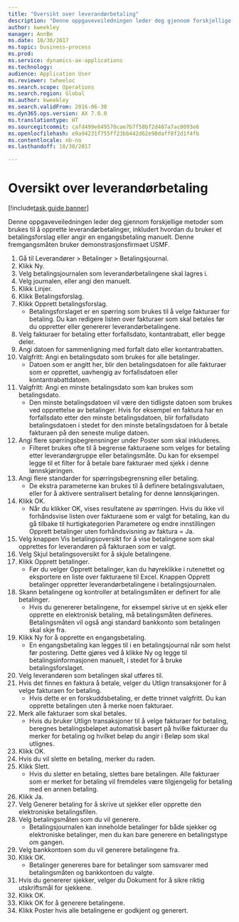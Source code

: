 ```yaml
--- 
title: "Oversikt over leverandørbetaling"
description: "Denne oppgaveveiledningen leder deg gjennom forskjellige metoder som brukes til å opprette leverandørbetalinger, inkludert hvordan du bruker et betalingsforslag eller angir en engangsbetaling manuelt."
author: kweekley
manager: AnnBe
ms.date: 10/30/2017
ms.topic: business-process
ms.prod: 
ms.service: dynamics-ax-applications
ms.technology: 
audience: Application User
ms.reviewer: twheeloc
ms.search.scope: Operations
ms.search.region: Global
ms.author: kweekley
ms.search.validFrom: 2016-06-30
ms.dyn365.ops.version: AX 7.0.0
ms.translationtype: HT
ms.sourcegitcommit: cafd499e849570cae7b7f58bf2d487a7ac0093e6
ms.openlocfilehash: e9a94231f755ff23bb442d62e90daff8f2d1f4fb
ms.contentlocale: nb-no
ms.lasthandoff: 10/30/2017

---
```

# <a name="vendor-payment-overview"></a>Oversikt over leverandørbetaling

[!include[task guide banner](../../includes/task-guide-banner.md)]

Denne oppgaveveiledningen leder deg gjennom forskjellige metoder som brukes til å opprette leverandørbetalinger, inkludert hvordan du bruker et betalingsforslag eller angir en engangsbetaling manuelt. Denne fremgangsmåten bruker demonstrasjonsfirmaet USMF.

1. Gå til Leverandører > Betalinger > Betalingsjournal.
2. Klikk Ny.
3. Velg betalingsjournalen som leverandørbetalingene skal lagres i. 
4. Velg journalen, eller angi den manuelt.
5. Klikk Linjer.
6. Klikk Betalingsforslag.
7. Klikk Opprett betalingsforslag.
    * Betalingsforslaget er en spørring som brukes til å velge fakturaer for betaling. Du kan redigere listen over fakturaer som skal betales før du oppretter eller genererer leverandørbetalingene.  
8. Velg fakturaer for betaling etter forfallsdato, kontantrabatt, eller begge deler. 
9. Angi datoen for sammenligning med forfalt dato eller kontantrabatten. 
10. Valgfritt: Angi en betalingsdato som brukes for alle betalinger.
    * Datoen som er angitt her, blir den betalingsdatoen for alle fakturaer som er opprettet, uavhengig av forfallsdatoen eller kontantrabattdatoen.  
11. Valgfritt: Angi en minste betalingsdato som kan brukes som betalingsdato.
    * Den minste betalingsdatoen vil være den tidligste datoen som brukes ved opprettelse av betalinger. Hvis for eksempel en faktura har en forfallsdato etter den minste betalingsdatoen, blir forfallsdato betalingsdatoen i stedet for den minste betalingsdatoen for å betale fakturaen på den seneste mulige datoen.  
12. Angi flere spørringsbegrensninger under Poster som skal inkluderes.
    * Filteret brukes ofte til å begrense fakturaene som velges for betaling etter leverandørgruppe eller betalingsmåte. Du kan for eksempel legge til et filter for å betale bare fakturaer med sjekk i denne lønnskjøringen.  
13. Angi flere standarder for spørringsbegrensning eller betaling. 
    * De ekstra parameterne kan brukes til å definere betalingsvalutaen, eller for å aktivere sentralisert betaling for denne lønnskjøringen.  
14. Klikk OK.
    * Når du klikker OK, vises resultatene av spørringen. Hvis du ikke vil forhåndsvise listen over fakturaene som er valgt for betaling, kan du gå tilbake til hurtigkategorien Parametere og endre innstillingen Opprett betalinger uten forhåndsvisning av faktura = Ja.  
15. Velg knappen Vis betalingsoversikt for å vise betalingene som skal opprettes for leverandøren på fakturaen som er valgt.
16. Velg Skjul betalingsoversikt for å skjule betalingene. 
17. Klikk Opprett betalinger.
    * Før du velger Opprett betalinger, kan du høyreklikke i rutenettet og eksportere en liste over fakturaene til Excel. Knappen Opprett betalinger oppretter leverandørbetalingene i betalingsjournalen.  
18. Skann betalingene og kontroller at betalingsmåten er definert for alle betalinger. 
    * Hvis du genererer betalingene, for eksempel skrive ut en sjekk eller opprette en elektronisk betaling, må betalingsmåten defineres. Betalingsmåten vil også angi standard bankkonto som betalingen skal skje fra.  
19. Klikk Ny for å opprette en engangsbetaling.
    * En engangsbetaling kan legges til i en betalingsjournal når som helst før postering. Dette gjøres ved å klikke Ny og legge til betalingsinformasjonen manuelt, i stedet for å bruke betalingsforslaget.  
20. Velg leverandøren som betalingen skal utføres til.
21. Hvis det finnes en faktura å betale, velger du Utlign transaksjoner for å velge fakturaen for betaling.
    * Hvis dette er en forskuddsbetaling, er dette trinnet valgfritt. Du kan opprette betalingen uten å merke noen fakturaer.  
22. Merk alle fakturaer som skal betales.
    * Hvis du bruker Utlign transaksjoner til å velge fakturaer for betaling, beregnes betalingsbeløpet automatisk basert på hvilke fakturaer du merker for betaling og hvilket beløp du angir i Beløp som skal utlignes.  
23. Klikk OK.
24. Hvis du vil slette en betaling, merker du raden.
25. Klikk Slett.
    * Hvis du sletter en betaling, slettes bare betalingen. Alle fakturaer som er merket for betaling vil fremdeles være tilgjengelig for betaling med en annen betaling.  
26. Klikk Ja.
27. Velg Generer betaling for å skrive ut sjekker eller opprette den elektroniske betalingsfilen.
28. Velg betalingsmåten som du vil generere.
    * Betalingsjournalen kan inneholde betalinger for både sjekker og elektroniske betalinger, men du kan bare generere en betalingstype om gangen.  
29. Velg bankkontoen som du vil generere betalingene fra.
30. Klikk OK.
    * Betalinger genereres bare for betalinger som samsvarer med betalingsmåten og bankkontoen du valgte.  
31. Hvis du genererer sjekker, velger du Dokument for å sikre riktig utskriftsmål for sjekkene.
32. Klikk OK.
33. Klikk OK for å generere betalingene.
34. Klikk Poster hvis alle betalingene er godkjent og generert. 


